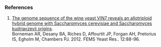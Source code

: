 ### References

1.  [The genome sequence of the wine yeast VIN7 reveals an allotriploid
    hybrid genome with Saccharomyces cerevisiae and Saccharomyces
    kudriavzevii origins](http://europepmc.org/abstract/MED/22136070).\
    Borneman AR, Desany BA, Riches D, Affourtit JP, Forgan AH, Pretorius
    IS, Egholm M, Chambers PJ. 2012. FEMS Yeast Res.. 12:88-96.
